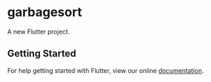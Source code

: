 # garbagesort

A new Flutter project.

## Getting Started

For help getting started with Flutter, view our online
[documentation](https://flutter.io/).
